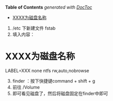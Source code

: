 <!-- START doctoc generated TOC please keep comment here to allow auto update -->
<!-- DON'T EDIT THIS SECTION, INSTEAD RE-RUN doctoc TO UPDATE -->
**Table of Contents**  *generated with [DocToc](https://github.com/thlorenz/doctoc)*

- [XXXX为磁盘名称](#xxxx%E4%B8%BA%E7%A3%81%E7%9B%98%E5%90%8D%E7%A7%B0)

<!-- END doctoc generated TOC please keep comment here to allow auto update -->

<!--
 * @Author: WeiHong Ran
 * @Date: 2019-08-27 00:15:19
 * @LastEditors: WeiHong Ran
 * @LastEditTime: 2019-08-27 00:17:32
 * @Description: Nothing
 -->
1. /etc 下新建文件 fstab
2. 填入内容：

  # XXXX为磁盘名称
  LABEL=XXX none ntfs rw,auto,nobrowse

3. finder ：按下快捷键command + shift + g
4. 前往 /Volume
5. 即可看见磁盘了，然后将磁盘固定在finder中即可
